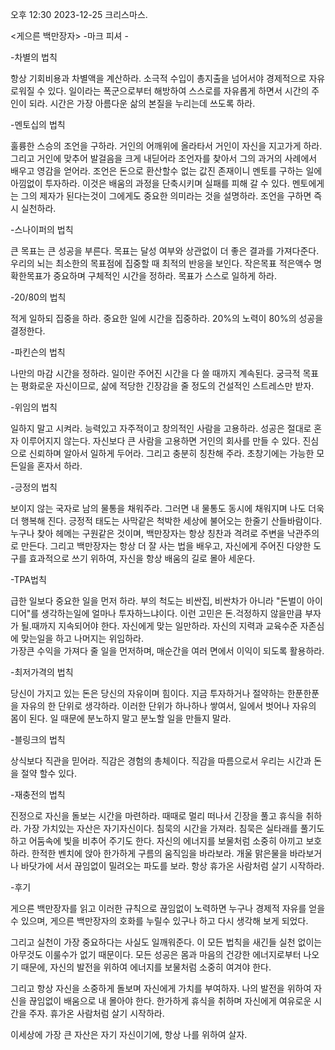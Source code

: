 오후 12:30 2023-12-25 크리스마스. 
     
  <게으른 백만장자>  -마크 피셔 -

-차별의 법칙

항상 기회비용과 차별액을 계산하라.
소극적 수입이 총지출을 넘어서야 경제적으로 자유로워질 수 있다.
일이라는 폭군으로부터 해방하여 스스로를 자유롭게 하면서 시간의 주인이 되라.
시간은 가장 아름다운 삶의 본질을 누리는데 쓰도록 하라.

-멘토십의 법칙

훌륭한 스승의 조언을 구하라.
거인의 어깨위에 올라타서 거인이 자신을 지고가게 하라.
그리고 거인에 맞추어 발걸음을 크게 내딛어라
조언자를 찾아서 그의 과거의 사례에서 배우고 영감을 얻어라.
조언은 돈으로 환산할수 없는 값진 존재이니 멘토를 구하는 일에 아낌없이 투자하라.
이것은  배움의 과정을 단축시키며 실패를 피해 갈 수 있다.
멘토에게는 그의 제자가 된다는것이 그에게도 중요한 의미라는 것을 설명하라. 
조언을 구하면 즉시 실천하라.

-스나이퍼의 법칙

큰 목표는 큰 성공을 부른다. 목표는 달성 여부와 상관없이 더 좋은 결과를 가져다준다.
우리의 뇌는 최소한의 목표점에 집중할 때 최적의 반응을 보인다.
작은목표 적은액수 명확한목표가 중요하며 구체적인 시간을 정하라. 
목표가 스스로 일하게 하라. 

-20/80의 법칙

적게 일하되 집중을 하라.
중요한 일에 시간을 집중하라.
20%의 노력이 80%의 성공을 결정한다.

-파킨슨의 법칙

나만의 마감 시간을 정하라.
일이란 주어진 시간을 다 쓸 때까지 계속된다.
궁극적 목표는 평화로운 자신이므로,
삶에 적당한 긴장감을 줄 정도의 건설적인 스트레스만 받자.
 
-위임의 법칙

일하지 말고 시켜라.
능력있고 자주적이고 창의적인 사람을 고용하라.
성공은 절대로 혼자 이루어지지 않는다.
자신보다 큰 사람을 고용하면 거인의 회사를 만들 수 있다.
진심으로 신뢰하며 알아서 일하게 두어라. 그리고 충분히 칭찬해 주라.
초창기에는 가능한 모든일을 혼자서 하라.

-긍정의 법칙

보이지 않는 국자로 남의 물통을 채워주라.
그러면 내 물통도 동시에 채워지며 나도 더욱 더 행복해 진다.
긍정적 태도는 사막같은 척박한 세상에 불어오는 한줄기 산들바람이다.
누구나 찾아 헤메는 구원같은 것이며, 백만장자는 항상 칭찬과 격려로 주변을 낙관주의로 만든다.
그리고 백만장자는 항상 더 잘 사는 법을 배우고, 
자신에게 주어진 다양한 도구를 효과적으로 쓰기 위하여, 
자신을 항상 배움의 길로 몰아 세운다.

 -TPA법칙

급한 일보다 중요한 일을 먼저 하라.
부의 척도는 비싼집, 비싼차가 아니라 "돈벌이 아이디어"를 생각하는일에 얼마나 투자하느냐이다.
이런 고민은 돈.걱정하지 않을만큼 부자가 될.때까지 지속되어야 한다.
자신에게 맞는 일만하라. 자신의 지력과 교육수준 자존심에 맞는일을 하고 나머지는 위임하라.  
가장큰 수익을 가져다 줄 일을 먼저하며, 매순간을 여러 면에서 이익이 되도록 활용하라.

-최저가격의 법칙

당신이 가지고 있는 돈은 당신의 자유이며 힘이다.
지금 투자하거나 절약하는 한푼한푼을 자유의 한 단위로 생각하라.
이러한 단위가 하나하나 쌓여서, 일에서 벗어나 자유의 몸이 된다.
일 때문에 분노하지 말고 분노할 일을 만들지 말라.

-블링크의 법칙

상식보다 직관을 믿어라.
직감은 경험의 총체이다.
직감을 따름으로서 우리는 시간과 돈을 절약 할수 있다.

-재충전의 법칙

진정으로 자신을 돌보는 시간을 마련하라.
때때로 멀리 떠나서 긴장을 풀고 휴식을 취하라.
가장 가치있는 자산은 자기자신이다. 
침묵의 시간을 가져라.
침묵은 실타래를 풀기도 하고 어둠속에 빛을 비추어 주기도 한다.
자신의 에너지를 보물처럼 소중히 아끼고 보호하라.
한적한 벤치에 앉아 한가하게 구름의 움직임을 바라보라.
개울 맑은물을 바라보거나 바닷가에 서서 끊임없이 밀려오는 파도를 보라.
항상 휴가온 사람처럼 살기 시작하라.

-후기

게으른 백만장자를 읽고 이러한 규칙으로 끊임없이 노력하면 
누구나 경제적 자유를  얻을수 있으며, 
게으른 백만장자의 호화를 누릴수 있구나 하고
다시 생각해 보게 되었다. 

그리고 실천이 가장 중요하다는 사실도 일깨워준다.
이 모든 법칙을 새긴들 실천 없이는 아무것도 이룰수가 없기 때문이다.
모든 성공은 몸과 마음의 건강한 에너지로부터 나오기 때문에,
자신의 발전을 위하여 에너지를 보물처럼 소중히 여겨야 한다.

그리고 항상 자신을 소중하게 돌보며 자신에게 가치를 부여하자.
나의 발전을 위하여  자신을 끊임없이 배움으로 내 몰아야 한다.
한가하게 휴식을 취하며 자신에게 여유로운 시간을 주자.
휴가온 사람처럼 살기 시작하라.

이세상에 가장 큰 자산은 자기 자신이기에,
항상 나를 위하여 살자.

